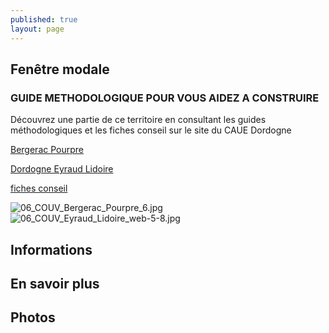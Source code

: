 ```yaml
---
published: true
layout: page
---
```


## Fenêtre modale
### GUIDE METHODOLOGIQUE POUR VOUS AIDEZ A CONSTRUIRE

Découvrez une partie de ce territoire en consultant les guides méthodologiques et les fiches conseil sur le site du CAUE Dordogne

[Bergerac Pourpre](https://fr.calameo.com/read/004999995586e1f708eb5)

[Dordogne Eyraud Lidoire](https://fr.calameo.com/read/0049999957d00bad6bae7)

[fiches conseil](http://cauedordogne.com/25-fiches-conseils/)

![06_COUV_Bergerac_Pourpre_6.jpg]({{site.baseurl}}/data/images/6/portrait/06_COUV_Bergerac_Pourpre_6.jpg)  ![06_COUV_Eyraud_Lidoire_web-5-8.jpg]({{site.baseurl}}/data/images/6/portrait/06_COUV_Eyraud_Lidoire_web-5-8.jpg)

## Informations

## En savoir plus

## Photos
